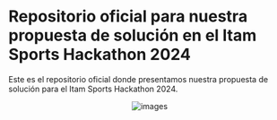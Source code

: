 # Repositorio oficial para nuestra propuesta de solución en el Itam Sports Hackathon 2024

Este es el repositorio oficial donde presentamos nuestra propuesta de solución para el Itam Sports Hackathon 2024.

<p align="center">
  <img src="https://github.com/user-attachments/assets/f4dfca9b-8429-4d9a-b0da-c1fbf3a06bcc" alt="images">
</p>
